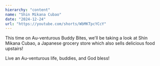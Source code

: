 ```yaml
---
hierarchy: "content"
name: "Shin Mikana Cubao"
date: "2024-12-24"
url: "https://youtube.com/shorts/WbMKTpcYCcY"
---
```


This time on Au-venturous Buddy Bites, we'll be taking a look at Shin Mikana Cubao, a Japanese grocery store which also sells delicious food upstairs!

Live an Au-venturous life, buddies, and God bless!